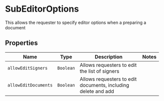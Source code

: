 

# SubEditorOptions

This allows the requester to specify editor options when a preparing a document

## Properties

| Name | Type | Description | Notes |
|------------ | ------------- | ------------- | -------------|
| `allowEditSigners` | ```Boolean``` |  Allows requesters to edit the list of signers  |  |
| `allowEditDocuments` | ```Boolean``` |  Allows requesters to edit documents, including delete and add  |  |



